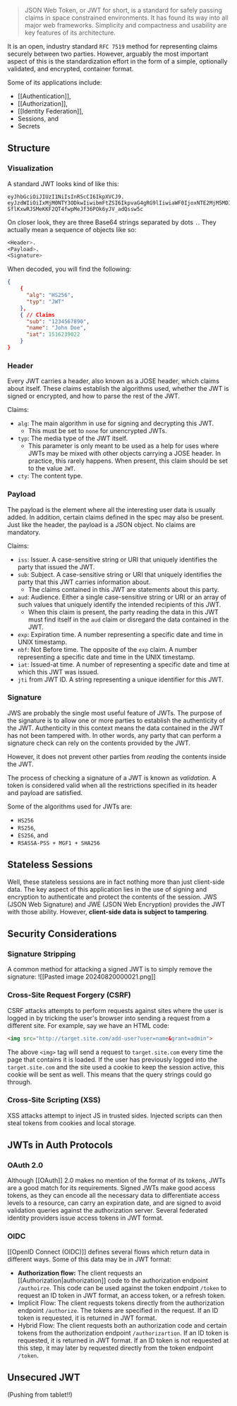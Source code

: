 > JSON Web Token, or JWT for short, is a standard for safely passing claims in space constrained environments. It has found its way into all major web frameworks. Simplicity and compactness and usability are key features of its architecture.

It is an open, industry standard `RFC 7519` method for representing claims securely between two parties. However, arguably the most important aspect of this is the standardization effort in the form of a simple, optionally validated, and encrypted, container format. 

Some of its applications include:
- [[Authentication]],
- [[Authorization]],
- [[Identity Federation]],
- Sessions, and
- Secrets
## Structure
### Visualization
A standard JWT looks kind of like this:
```
eyJhbGciOiJIUzI1NiIsInR5cCI6IkpXVCJ9.
eyJzdWIiOiIxMjM0NTY3ODkwIiwibmFtZSI6IkpvaG4gRG9lIiwiaWF0IjoxNTE2MjM5MDIyfQ.
SflKxwRJSMeKKF2QT4fwpMeJf36POk6yJV_adQssw5c
```

On closer look, they are three Base64 strings separated by dots `.`. They actually mean a sequence of objects like so:
```css
<Header>.
<Payload>.
<Signature>
```

When decoded, you will find the following:
```json
{
	{
	  "alg": "HS256",
	  "typ": "JWT"
	},
	{ // Claims
	  "sub": "1234567890",
	  "name": "John Doe",
	  "iat": 1516239022
	}
}
```
### Header
Every JWT carries a header, also known as a JOSE header, which claims about itself. These claims establish the algorithms used, whether the JWT is signed or encrypted, and how to parse the rest of the JWT.

Claims:
- `alg`: The main algorithm in use for signing and decrypting this JWT. 
	- This must be set to `none` for unencrypted JWTs.
- `typ`: The media type of the JWT itself.
	- This parameter is only meant to be used as a help for uses where JWTs may be mixed with other objects carrying a JOSE header. In practice, this rarely happens. When present, this claim should be set to the value `JWT`.
- `cty`: The content type.
### Payload
The payload is the element where all the interesting user data is usually added. In addition, certain claims defined in the spec may also be present. Just like the header, the payload is a JSON object.  No claims are mandatory.

Claims:
- `iss`: Issuer. A case-sensitive string or URI that uniquely identifies the party that issued the JWT.
- `sub`: Subject. A case-sensitive string or URI that uniquely identifies the party that this JWT carries information about.
	- The claims contained in this JWT are statements about this party. 
- `aud`: Audience. Either a single case-sensitive string or URI or an array of such values that uniquely identify the intended recipients of this JWT.
	- When this claim is present, the party reading the data in this JWT must find itself in the `aud` claim or disregard the data contained in the JWT.
- `exp`: Expiration time. A number representing a specific date and time in UNIX timestamp.
- `nbf`: Not Before time. The opposite of the `exp` claim. A number representing a specific date and time in the UNIX timestamp.
- `iat`: Issued-at time. A number of representing a specific date and time at which this JWT was issued.
- `jti` from JWT ID. A string representing a unique identifier for this JWT.
### Signature
JWS are probably the single most useful feature of JWTs. The purpose of the signature is to allow one or more parties to establish the authenticity of the JWT. Authenticity in this context means the data contained in the JWT has not been tampered with. In other words, any party that can perform a signature check can rely on the contents provided by the JWT. 

However, it does not prevent other parties from *reading* the contents inside the JWT. 

The process of checking a signature of a JWT is known as *validation*. A token is considered valid when all the restrictions specified in its header and payload are satisfied.

Some of the algorithms used for JWTs are:
- `HS256`
- `RS256`,
- `ES256`, and
- `RSASSA-PSS + MGF1 + SHA256`

## Stateless Sessions
Well, these stateless sessions are in fact nothing more than just client-side data. The key aspect of this application lies in the use of signing and encryption to authenticate and protect the contents of the session. JWS (JSON Web Signature) and JWE (JSON Web Encryption) provides the JWT with those ability. However, **client-side data is subject to tampering**.
## Security Considerations
### Signature Stripping
A common method for attacking a signed JWT is to simply remove the signature:
![[Pasted image 20240820000021.png]]
### Cross-Site Request Forgery (CSRF)
CSRF attacks attempts to perform requests against sites where the user is logged in by tricking the user's browser into sending a request from a different site. For example, say we have an HTML code:
```html
<img src="http://target.site.com/add-user?user=name&grant=admin">
```
The above `<img>` tag will send a request to `target.site.com` every time the page that contains it is loaded.  If the user has previously logged into the `target.site.com` and the site used a cookie to keep the session active, this cookie will be sent as well.  This means that the query strings could go through.
### Cross-Site Scripting (XSS)
XSS attacks attempt to inject JS in trusted sides. Injected scripts can then steal tokens from cookies and local storage.
## JWTs in Auth Protocols
### OAuth 2.0
Although [[OAuth]] 2.0 makes no mention of the format of its tokens, JWTs are a good match for its requirements. Signed JWTs make good access tokens, as they can encode all the necessary data to differentiate access levels to a resource, can carry an expiration date, and are signed to avoid validation queries against the authorization server. Several federated identity providers issue access tokens in JWT format.
### OIDC
[[OpenID Connect (OIDC)]] defines several flows which return data in different ways. Some of this data may be in JWT format:
- **Authorization flow:** The client requests an [[Authorization|authorization]] code to the authorization endpoint `/authoirze`. This code can be used against the token endpoint `/token` to request an ID token in JWT format, an access token, or a refresh token.
- Implicit Flow: The client requests tokens directly from the authorization endpoint `/authorize`. The tokens are specified in the request. If an ID token is requested, it is returned in JWT format.
- Hybrid Flow: The client requests both an authorization code and certain tokens from the authorization endpoint `/authorizartion`. If an ID token is requested, it is returned in JWT format. If an ID token is not requested at this step, it may later by requested directly from the token endpoint `/token`.
## Unsecured JWT
(Pushing from tablet!!)